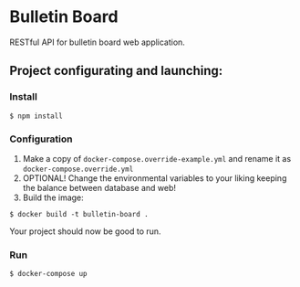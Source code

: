 # Bulletin Board

RESTful API for bulletin board web application.

## Project configurating and launching:

### Install

```
$ npm install
```

### Configuration

1. Make a copy of `docker-compose.override-example.yml` and rename it as `docker-compose.override.yml`
2. OPTIONAL! Change the environmental variables to your liking keeping the balance between database and web!
3. Build the image:

```
$ docker build -t bulletin-board .
```

Your project should now be good to run.

### Run

```
$ docker-compose up
```

